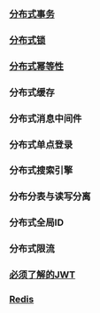 ### [分布式事务](./Distributed_Transaction.md)

### [分布式锁](./Distributed_Lock.md)

### [分布式幂等性](./Distributed_Idempotence.md)

### 分布式缓存

### 分布式消息中间件

### 分布式单点登录

### 分布式搜索引擎

### 分布分表与读写分离

### 分布式全局ID

### 分布式限流

### [必须了解的JWT](./JWT/Jwt.md)

### [Redis](./Redis/Redis_Index.md)